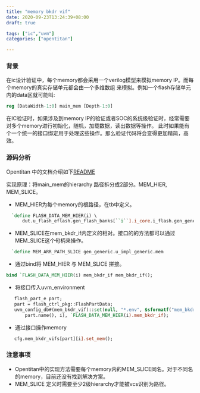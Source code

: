 ```yaml
---
title: "memory bkdr vif"
date: 2020-09-23T13:24:39+08:00
draft: true

tags: ["ic","uvm"]
categories: ["opentitan"]

---
```

### 背景
在ic设计验证中，每个memory都会采用一个verilog模型来模拟memory IP。而每个memory的真实存储单元都会由一个多维数组
来模拟。例如一个flash存储单元内的data区就可能叫:
```systemverilog
reg [DataWidth-1:0] main_mem [Depth-1:0]
```
在IC验证时，如果涉及到memory IP的验证或者SOC的系统级验证时，经常需要对多个memory进行初始化，随机，加载数据，读出数据等操作。
此时如果能有个一个统一的接口绑定用于处理这些操作。那么验证代码将会变得更加精简，高效。
### 源码分析
Opentitan 中的文档介绍如下[README](https://docs.opentitan.org/hw/dv/sv/mem_bkdr_if/README/)

实现原理：将main_mem的hierarchy 路径拆分成2部分。MEM_HIER, MEM_SLICE。
* MEM_HIER为每个memory的根路径，在tb中定义。
```systemverilog
  `define FLASH_DATA_MEM_HIER(i) \
      dut.u_flash_eflash.gen_flash_banks[``i``].i_core.i_flash.gen_generic.u_impl_generic.u_mem
```
* MEM_SLICE在mem_bkdr_if内定义的相对。接口的的方法都可以通过MEM_SLICE这个句柄来操作。
```systemverilog
  `define MEM_ARR_PATH_SLICE gen_generic.u_impl_generic.mem
```
* 通过bind将 MEM_HIER 与 MEM_SLICE 拼接。
```systemverilog
bind `FLASH_DATA_MEM_HIER(i) mem_bkdr_if mem_bkdr_if();
```
* 将接口传入uvm_environment
```systemverilog        
   flash_part_e part;
   part = flash_ctrl_pkg::FlashPartData;
   uvm_config_db#(mem_bkdr_vif)::set(null, "*.env", $sformatf("mem_bkdr_vifs[%0s][%0d]",
       part.name(), i), `FLASH_DATA_MEM_HIER(i).mem_bkdr_if);
```
* 通过接口操作memory
```systemverilog        
   cfg.mem_bkdr_vifs[part][i].set_mem();
```
### 注意事项
* Opentitan中的实现方法需要每个memory内的MEM_SLICE同名。对于不同名的memory，目前还没有找到解决方案。
* MEM_SLICE 定义时需要至少2级hierarchy才能被vcs识别为路径。
